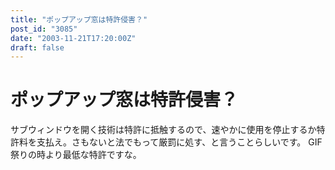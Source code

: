 ```yaml
---
title: "ポップアップ窓は特許侵害？"
post_id: "3085"
date: "2003-11-21T17:20:00Z"
draft: false
---
```


# ポップアップ窓は特許侵害？

サブウィンドウを開く技術は特許に抵触するので、速やかに使用を停止するか特許料を支払え。さもないと法でもって厳罰に処す、と言うことらしいです。 GIF 祭りの時より最低な特許ですな。
